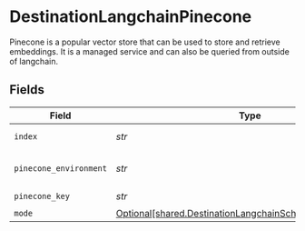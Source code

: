 # DestinationLangchainPinecone

Pinecone is a popular vector store that can be used to store and retrieve embeddings. It is a managed service and can also be queried from outside of langchain.


## Fields

| Field                                                                                                                      | Type                                                                                                                       | Required                                                                                                                   | Description                                                                                                                |
| -------------------------------------------------------------------------------------------------------------------------- | -------------------------------------------------------------------------------------------------------------------------- | -------------------------------------------------------------------------------------------------------------------------- | -------------------------------------------------------------------------------------------------------------------------- |
| `index`                                                                                                                    | *str*                                                                                                                      | :heavy_check_mark:                                                                                                         | Pinecone index to use                                                                                                      |
| `pinecone_environment`                                                                                                     | *str*                                                                                                                      | :heavy_check_mark:                                                                                                         | Pinecone environment to use                                                                                                |
| `pinecone_key`                                                                                                             | *str*                                                                                                                      | :heavy_check_mark:                                                                                                         | N/A                                                                                                                        |
| `mode`                                                                                                                     | [Optional[shared.DestinationLangchainSchemasIndexingMode]](../../models/shared/destinationlangchainschemasindexingmode.md) | :heavy_minus_sign:                                                                                                         | N/A                                                                                                                        |